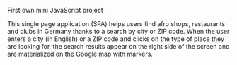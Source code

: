 First own mini JavaScript project

This single page application (SPA) helps users find afro shops, restaurants and clubs in Germany thanks to a search by city or ZIP code. When the user enters a city (in English) or a ZIP code and clicks on the type of place they are looking for, the search results appear on the right side of the screen and are materialized on the Google map with markers. <br>

